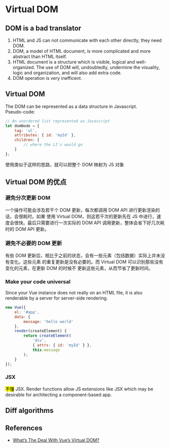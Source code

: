 # Virtual DOM

## DOM is a bad translator
1. HTML and JS can not communicate with each other directly, they need DOM.
2. DOM, a model of HTML document, is more complicated and more abstract than
   HTML itself.
3. HTML document is a structure which is visible, logical and well-organized.
   The use of DOM will, undoubtedly, undermine the visuality, logic and
   organization, and will also add extra code.
4. DOM operation is very inefficent.


## Virtual DOM
The DOM can be represented as a data structure in Javascript.  
Pseudo-code:
```js
// An unordered list represented as Javascript
let domNode = {
    tag: 'ul',
    attributes: { id: 'myId' },
    children: [
        // where the LI's would go
    ]
};
```
使用类似于这样的思路，就可以把整个 DOM 映射为 JS 对象


## Virtual DOM 的优点
### 避免分次更新 DOM
一个操作可能会涉及若干个 DOM 更新，每次都调用 DOM API 进行更新渲染的话，会很耗时。如果
使用 Virtual DOM，则这若干次的更新先在 JS 中进行，速度会很快。最后只需要进行一次实际的
 DOM API 调用更新，整体会省下好几次耗时的 DOM API 更新。

### 避免不必要的 DOM 更新
有些 DOM 更新后，相比于之前的状态，会有一些元素（包括数据）实际上并未没有变化。这些元素
的重复更新是没有必要的。而 Virtual DOM 可以识别那些没有变化的元素，在更新 DOM 的时候不
更新这些元素，从而节省了更新时间。

### Make your code universal
Since your Vue instance does not really on an HTML file, it is also renderable
by a server for server-side rendering.
```js
new Vue({
    el: '#app',
    data: {
        message: 'hello world'
    },
    render(createElement) {
        return createElement(
            'div',
            { attrs: { id: 'myId' } },
            this.message
        );
    }
});
```

### JSX  
<mark>不懂</mark>
JSX. Render functions allow JS extensions like JSX which may be desirable for
architecting a component-based app.


## Diff algorithms



## References
* [What’s The Deal With Vue’s Virtual DOM?](https://medium.com/js-dojo/whats-the-deal-with-vue-s-virtual-dom-3ed4fc0dbb20)
